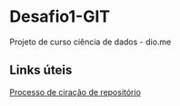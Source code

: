 # Desafio1-GIT
Projeto de curso ciência de dados - dio.me

## Links úteis
[Processo de ciração de repositório](https://web.dio.me/lab/criando-seu-primeiro-repositorio-no-github-para-compartilhar-seu-progresso/learning/e714fb1c-4990-4c47-99a5-d97703e40b4d?back=/track/geracao-tech-unimed-bh-ciencia-de-dados)

